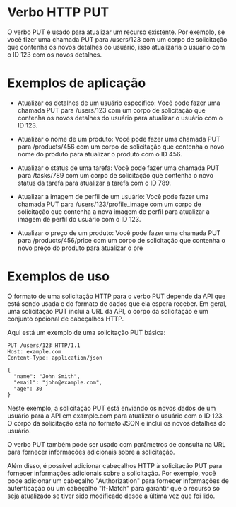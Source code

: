 # Verbo HTTP **PUT**
O verbo PUT é usado para atualizar um recurso existente. Por exemplo, se você fizer uma chamada PUT para /users/123 com um corpo de solicitação que contenha os novos detalhes do usuário, isso atualizaria o usuário com o ID 123 com os novos detalhes.

# Exemplos de aplicação
- Atualizar os detalhes de um usuário específico: Você pode fazer uma chamada PUT para /users/123 com um corpo de solicitação que contenha os novos detalhes do usuário para atualizar o usuário com o ID 123.

- Atualizar o nome de um produto: Você pode fazer uma chamada PUT para /products/456 com um corpo de solicitação que contenha o novo nome do produto para atualizar o produto com o ID 456.

- Atualizar o status de uma tarefa: Você pode fazer uma chamada PUT para /tasks/789 com um corpo de solicitação que contenha o novo status da tarefa para atualizar a tarefa com o ID 789.

- Atualizar a imagem de perfil de um usuário: Você pode fazer uma chamada PUT para /users/123/profile_image com um corpo de solicitação que contenha a nova imagem de perfil para atualizar a imagem de perfil do usuário com o ID 123.

- Atualizar o preço de um produto: Você pode fazer uma chamada PUT para /products/456/price com um corpo de solicitação que contenha o novo preço do produto para atualizar o pre

# Exemplos de uso

O formato de uma solicitação HTTP para o verbo PUT depende da API que está sendo usada e do formato de dados que ela espera receber. Em geral, uma solicitação PUT inclui a URL da API, o corpo da solicitação e um conjunto opcional de cabeçalhos HTTP.

Aqui está um exemplo de uma solicitação PUT básica:

```
PUT /users/123 HTTP/1.1
Host: example.com
Content-Type: application/json

{
  "name": "John Smith",
  "email": "john@example.com",
  "age": 30
}

```

Neste exemplo, a solicitação PUT está enviando os novos dados de um usuário para a API em example.com para atualizar o usuário com o ID 123. O corpo da solicitação está no formato JSON e inclui os novos detalhes do usuário.

O verbo PUT também pode ser usado com parâmetros de consulta na URL para fornecer informações adicionais sobre a solicitação. 


Além disso, é possível adicionar cabeçalhos HTTP à solicitação PUT para fornecer informações adicionais sobre a solicitação. Por exemplo, você pode adicionar um cabeçalho "Authorization" para fornecer informações de autenticação ou um cabeçalho "If-Match" para garantir que o recurso só seja atualizado se tiver sido modificado desde a última vez que foi lido.
